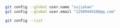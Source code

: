 ```bash
git config --global user.name "sujiahao"
git config --global user.email "1250944910@qq.com"
```
```bash
git config --list
```

